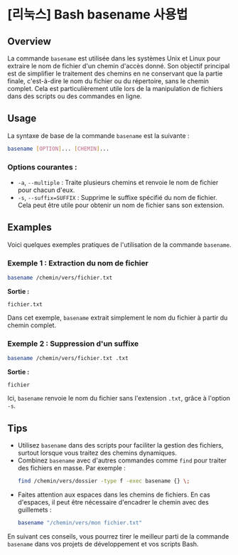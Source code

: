 # [리눅스] Bash basename 사용법

## Overview
La commande `basename` est utilisée dans les systèmes Unix et Linux pour extraire le nom de fichier d'un chemin d'accès donné. Son objectif principal est de simplifier le traitement des chemins en ne conservant que la partie finale, c'est-à-dire le nom du fichier ou du répertoire, sans le chemin complet. Cela est particulièrement utile lors de la manipulation de fichiers dans des scripts ou des commandes en ligne.

## Usage
La syntaxe de base de la commande `basename` est la suivante :

```bash
basename [OPTION]... [CHEMIN]...
```

### Options courantes :
- `-a`, `--multiple` : Traite plusieurs chemins et renvoie le nom de fichier pour chacun d'eux.
- `-s`, `--suffix=SUFFIX` : Supprime le suffixe spécifié du nom de fichier. Cela peut être utile pour obtenir un nom de fichier sans son extension.

## Examples
Voici quelques exemples pratiques de l'utilisation de la commande `basename`.

### Exemple 1 : Extraction du nom de fichier
```bash
basename /chemin/vers/fichier.txt
```
**Sortie :**
```
fichier.txt
```
Dans cet exemple, `basename` extrait simplement le nom du fichier à partir du chemin complet.

### Exemple 2 : Suppression d'un suffixe
```bash
basename /chemin/vers/fichier.txt .txt
```
**Sortie :**
```
fichier
```
Ici, `basename` renvoie le nom du fichier sans l'extension `.txt`, grâce à l'option `-s`.

## Tips
- Utilisez `basename` dans des scripts pour faciliter la gestion des fichiers, surtout lorsque vous traitez des chemins dynamiques.
- Combinez `basename` avec d'autres commandes comme `find` pour traiter des fichiers en masse. Par exemple :
  ```bash
  find /chemin/vers/dossier -type f -exec basename {} \;
  ```
- Faites attention aux espaces dans les chemins de fichiers. En cas d'espaces, il peut être nécessaire d'encadrer le chemin avec des guillemets :
  ```bash
  basename "/chemin/vers/mon fichier.txt"
  ```

En suivant ces conseils, vous pourrez tirer le meilleur parti de la commande `basename` dans vos projets de développement et vos scripts Bash.